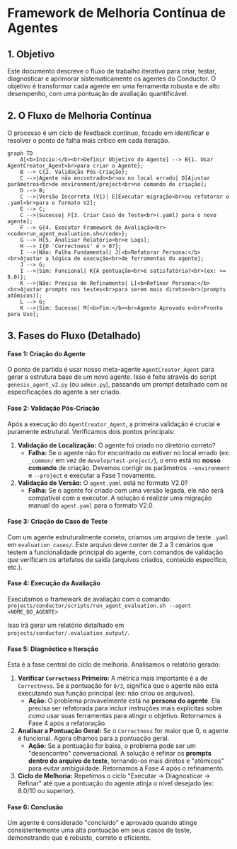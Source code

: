 # Framework de Melhoria Contínua de Agentes

## 1. Objetivo

Este documento descreve o fluxo de trabalho iterativo para criar, testar, diagnosticar e aprimorar sistematicamente os agentes do Conductor. O objetivo é transformar cada agente em uma ferramenta robusta e de alto desempenho, com uma pontuação de avaliação quantificável.

## 2. O Fluxo de Melhoria Contínua

O processo é um ciclo de feedback contínuo, focado em identificar e resolver o ponto de falha mais crítico em cada iteração.

```mermaid
graph TD
    A[<b>Início:</b><br>Definir Objetivo do Agente] --> B{1. Usar AgentCreator_Agent<br>para criar o Agente};
    B --> C{2. Validação Pós-Criação};
    C -->|Agente não encontrado<br>ou no local errado| D[Ajustar parâmetros<br>de environment/project<br>no comando de criação];
    D --> B;
    C -->|Versão Incorreta (V1)| E[Executar migração<br>ou refatorar o .yaml<br>para o formato V2];
    E --> C;
    C -->|Sucesso| F[3. Criar Caso de Teste<br>(.yaml) para o novo agente];
    F --> G{4. Executar Framework de Avaliação<br><code>run_agent_evaluation.sh</code>};
    G --> H[5. Analisar Relatório<br>e Logs];
    H --> I{O 'Correctness' é > 0?};
    I -->|Não: Falha Fundamental| J[<b>Refatorar Persona:</b><br>Ajustar a lógica de execução<br>de ferramentas do agente];
    J --> G;
    I -->|Sim: Funcional| K{A pontuação<br>é satisfatória?<br>(ex: >= 8.0)};
    K -->|Não: Precisa de Refinamento| L[<b>Refinar Persona:</b><br>Ajustar prompts nos testes<br>para serem mais diretos<br>(prompts atômicos)];
    L --> G;
    K -->|Sim: Sucesso| M[<b>Fim:</b><br>Agente Aprovado e<br>Pronto para Uso];
```

## 3. Fases do Fluxo (Detalhado)

#### **Fase 1: Criação do Agente**
O ponto de partida é usar nosso meta-agente `AgentCreator_Agent` para gerar a estrutura base de um novo agente. Isso é feito através do script `genesis_agent_v2.py` (ou `admin.py`), passando um prompt detalhado com as especificações do agente a ser criado.

#### **Fase 2: Validação Pós-Criação**
Após a execução do `AgentCreator_Agent`, a primeira validação é crucial e puramente estrutural. Verificamos dois pontos principais:
1.  **Validação de Localização:** O agente foi criado no diretório correto?
    *   **Falha:** Se o agente não for encontrado ou estiver no local errado (ex: `_common/` em vez de `develop/test-project/`), o erro está no **nosso comando** de criação. Devemos corrigir os parâmetros `--environment` e `--project` e executar a Fase 1 novamente.
2.  **Validação de Versão:** O `agent.yaml` está no formato V2.0?
    *   **Falha:** Se o agente foi criado com uma versão legada, ele não será compatível com o executor. A solução é realizar uma migração manual do `agent.yaml` para o formato V2.0.

#### **Fase 3: Criação do Caso de Teste**
Com um agente estruturalmente correto, criamos um arquivo de teste `.yaml` em `evaluation_cases/`. Este arquivo deve conter de 2 a 3 cenários que testem a funcionalidade principal do agente, com comandos de validação que verificam os artefatos de saída (arquivos criados, conteúdo específico, etc.).

#### **Fase 4: Execução da Avaliação**
Executamos o framework de avaliação com o comando:
`projects/conductor/scripts/run_agent_evaluation.sh --agent <NOME_DO_AGENTE>`

Isso irá gerar um relatório detalhado em `projects/conductor/.evaluation_output/`.

#### **Fase 5: Diagnóstico e Iteração**
Esta é a fase central do ciclo de melhoria. Analisamos o relatório gerado:
1.  **Verificar `Correctness` Primeiro:** A métrica mais importante é a de `Correctness`. Se a pontuação for `0/3`, significa que o agente não está executando sua função principal (ex: não criou os arquivos).
    *   **Ação:** O problema provavelmente está na **persona do agente**. Ela precisa ser refatorada para incluir instruções mais explícitas sobre *como* usar suas ferramentas para atingir o objetivo. Retornamos à Fase 4 após a refatoração.
2.  **Analisar a Pontuação Geral:** Se o `Correctness` for maior que 0, o agente é funcional. Agora olhamos para a pontuação geral.
    *   **Ação:** Se a pontuação for baixa, o problema pode ser um "desencontro" conversacional. A solução é refinar os **prompts dentro do arquivo de teste**, tornando-os mais diretos e "atômicos" para evitar ambiguidade. Retornamos à Fase 4 após o refinamento.
3.  **Ciclo de Melhoria:** Repetimos o ciclo "Executar -> Diagnosticar -> Refinar" até que a pontuação do agente atinja o nível desejado (ex: 8.0/10 ou superior).

#### **Fase 6: Conclusão**
Um agente é considerado "concluído" e aprovado quando atinge consistentemente uma alta pontuação em seus casos de teste, demonstrando que é robusto, correto e eficiente.